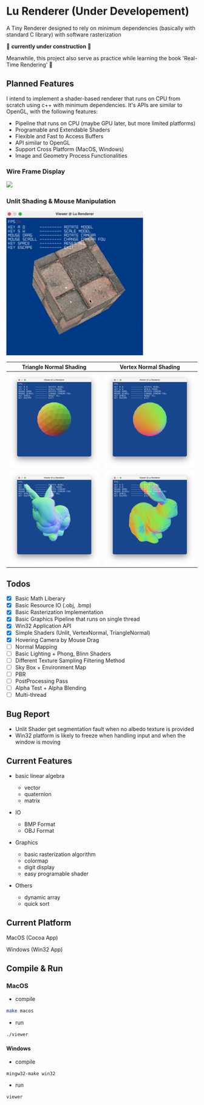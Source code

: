 # Lu Renderer (Under Developement)

A Tiny Renderer designed to rely on minimum dependencies (basically with standard C library) with software rasterization

:construction: **currently under construction** :construction:

Meanwhile, this project also serve as practice while learning the book 'Real-Time Rendering' :book:

## Planned Features

I intend to implement a shader-based renderer that runs on CPU from scratch using c++ with minimum dependencies. It's APIs are similar to OpenGL, with the following features:

- Pipeline that runs on CPU (maybe GPU later, but more limited platforms)
- Programable and Extendable Shaders
- Flexible and Fast to Access Buffers
- API similar to OpenGL
- Support Cross Platform (MacOS, Windows)
- Image and Geometry Process Functionalities

### Wire Frame Display

<img src="images/wireframe_bunny.gif" width="360px" /> 

### Unlit Shading & Mouse Manipulation

<img src="images/unlit_shading.gif" width="360px" />

Triangle Normal Shading    |  Vertex Normal Shading
:-------------------------:|:-------------------------:
<img src="images/triangle_normal_shading_2.png" width="360px" />  |  <img src="images/vertex_normal_shading_2.png" width="360px" />
<img src="images/triangle_normal_shading.png" width="360px" />  |  <img src="images/vertex_normal_shading.png" width="360px" />

## Todos

- [x] Basic Math Liberary
- [x] Basic Resource IO (.obj, .bmp)
- [x] Basic Rasterization Implementation
- [x] Basic Graphics Pipeline that runs on single thread
- [x] Win32 Application API
- [x] Simple Shaders (Unlit, VertexNormal, TriangleNormal)
- [x] Hovering Camera by Mouse Drag
- [ ] Normal Mapping
- [ ] Basic Lighting + Phong, Blinn Shaders
- [ ] Different Texture Sampling Filtering Method
- [ ] Sky Box + Environment Map
- [ ] PBR
- [ ] PostProcessing Pass
- [ ] Alpha Test + Alpha Blending
- [ ] Multi-thread

## Bug Report

- Unlit Shader get segmentation fault when no albedo texture is provided
- Win32 platform is likely to freeze when handling input and when the window is moving

## Current Features

- basic linear algebra
  - vector
  - quaternion
  - matrix

- IO
  - BMP Format
  - OBJ Format

- Graphics
  - basic rasterization algorithm
  - colormap
  - digit display
  - easy programable shader

- Others
  - dynamic array
  - quick sort

## Current Platform

MacOS (Cocoa App)

Windows (Win32 App)

## Compile & Run

### MacOS

- compile

```zsh
make macos
```

- run

```zsh
./viewer
```

#### Windows 

- compile

```shell
mingw32-make win32
```

- run

```shell
viewer
```
